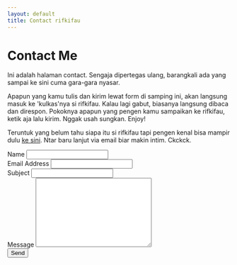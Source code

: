 ```yaml
---
layout: default
title: Contact rifkifau
---
```


<div id="contact">
  <h1 class="pageTitle">Contact Me</h1>
  <div class="contactContent">
    <p class="intro">Ini adalah halaman contact. Sengaja dipertegas ulang, barangkali ada yang sampai ke sini cuma gara-gara nyasar.</p>
    <p>Apapun yang kamu tulis dan kirim lewat form di samping ini, akan langsung masuk ke 'kulkas'nya si rifkifau. Kalau lagi gabut, biasanya langsung dibaca dan direspon. Pokoknya apapun yang pengen kamu sampaikan ke rifkifau, ketik aja lalu kirim. Nggak usah sungkan. Enjoy!</p>
    <p>Teruntuk yang belum tahu siapa itu si rifkifau tapi pengen kenal bisa mampir dulu <a href="https://rifkifau.github.io/about">ke sini</a>. Ntar baru lanjut via email biar makin intim. Ckckck.</p>

  </div>
  <form action="http://formspree.io/rifkifau@gmail.com" method="POST">
    <label for="name">Name</label>
    <input type="text" id="name" name="name" class="full-width"><br>
    <label for="email">Email Address</label>
    <input type="email" id="email" name="_replyto" class="full-width"><br>
    <label for="_subject">Subject</label>
    <input type="text" id="_subject" name="_subject" class="full-width"><br>
    <label for="message">Message</label>
    <textarea name="message" id="message" cols="30" rows="10" class="full-width"></textarea><br>
    <input type="submit" value="Send" class="button">
  </form>
</div>
